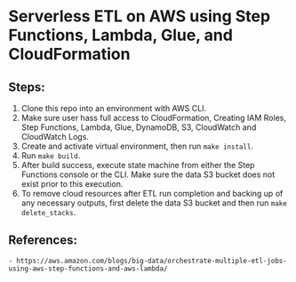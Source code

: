# Serverless ETL on AWS using Step Functions, Lambda, Glue, and CloudFormation

## Steps:
1. Clone this repo into an environment with AWS CLI.
2. Make sure user hass full access to CloudFormation, Creating IAM Roles, Step Functions, Lambda, Glue, DynamoDB, S3, CloudWatch and CloudWatch Logs.
3. Create and activate virtual environment, then run `make install`.
3. Run `make build`.
4. After build success, execute state machine from either the Step Functions console or the CLI. Make sure the data S3 bucket does not exist prior to this execution.
5. To remove cloud resources after ETL run completion and backing up of any necessary outputs, first delete the data S3 bucket and then run `make delete_stacks`.

## References:
    - https://aws.amazon.com/blogs/big-data/orchestrate-multiple-etl-jobs-using-aws-step-functions-and-aws-lambda/
